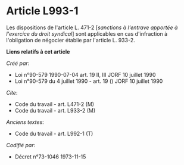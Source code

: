 # Article L993-1

Les dispositions de l'article L. 471-2 [*sanctions à l'entrave apportée à l'exercice du droit syndical*] sont applicables en
cas d'infraction à l'obligation de négocier établie par l'article L. 933-2.

**Liens relatifs à cet article**

_Créé par_:

  - Loi n°90-579 1990-07-04 art. 19 II, III JORF 10 juillet 1990
  - Loi n°90-579 du 4 juillet 1990 - art. 19 () JORF 10 juillet 1990

_Cite_:

  - Code du travail - art. L471-2 (M)
  - Code du travail - art. L933-2 (M)

_Anciens textes_:

  - Code du travail - art. L992-1 (T)

_Codifié par_:

  - Décret n°73-1046 1973-11-15
